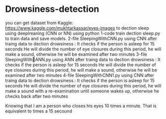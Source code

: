 # Drowsiness-detection
you can get dataset from Kaggle:
https://www.kaggle.com/mukhtarkassar/eyes-images
to dection sleep using deeplreaning (CNN or NN) using python 
1-code train dection sleep.py to train data and save models. 
2-file SleepingWithCNN.py using CNN after traing data to dection drowsiness :
  It checks if the person is asleep for 15 seconds
  He will divide the number of eye closures during this period, he will make a sound, otherwise he will be examined after two minutes
3-file SleepingWithِANN.py using ANN after traing data to dection drowsiness :
  It checks if the person is asleep for 15 seconds
  He will divide the number of eye closures during this period, he will make a sound, otherwise he will be examined after two minutes
4-file SleepingWithCNN1.py using CNN after traing data to dection drowsiness :
It checks if the person is asleep for 15 seconds
He will divide the number of eye closures during this period, he will make a sound with a re-examination until someone wakes up, otherwise he checks back after two minutes


Knowing that I am a person who closes his eyes 10 times a minute. That is equivalent to times a 15 secound
